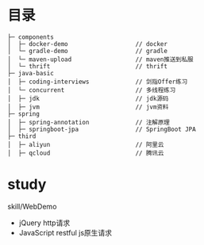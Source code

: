 # 目录

```
├─ components
│  ├─ docker-demo					// docker
│  └─ gradle-demo					// gradle
│  └─ maven-upload					// maven推送到私服
│  └─ thrift						// thrift
├─ java-basic
│  ├─ coding-interviews				// 剑指Offer练习
│  └─ concurrent					// 多线程练习
│  ├─ jdk							// jdk源码
│  ├─ jvm							// jvm资料
├─ spring
│  ├─ spring-annotation				// 注解原理
│  ├─ springboot-jpa				// SpringBoot JPA
├─ third
│  ├─ aliyun						// 阿里云
│  ├─ qcloud						// 腾讯云
```

# study

skill/WebDemo
- jQuery http请求
- JavaScript restful js原生请求
